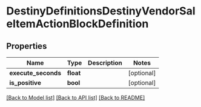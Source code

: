 # DestinyDefinitionsDestinyVendorSaleItemActionBlockDefinition

## Properties
Name | Type | Description | Notes
------------ | ------------- | ------------- | -------------
**execute_seconds** | **float** |  | [optional] 
**is_positive** | **bool** |  | [optional] 

[[Back to Model list]](../README.md#documentation-for-models) [[Back to API list]](../README.md#documentation-for-api-endpoints) [[Back to README]](../README.md)


